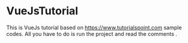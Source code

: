 # VueJsTutorial
This is VueJs tutorial based on https://www.tutorialspoint.com sample codes.
All you have to do is run the project and read the comments .
